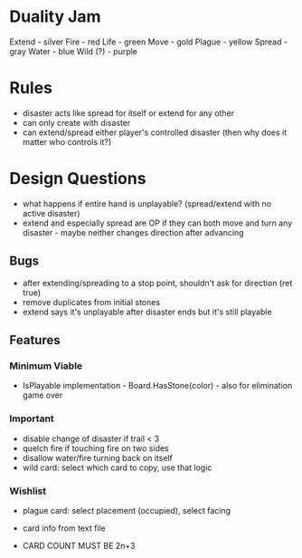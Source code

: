 # Duality Jam

Extend - silver
Fire - red
Life - green
Move - gold
Plague - yellow
Spread - gray
Water - blue
Wild (?) - purple

# Rules

- disaster acts like spread for itself or extend for any other
- can only create with disaster
- can extend/spread either player's controlled disaster (then why does it matter who controls it?)

# Design Questions

- what happens if entire hand is unplayable? (spread/extend with no active disaster)
- extend and especially spread are OP if they can both move and turn any disaster
        - maybe neither changes direction after advancing

## Bugs

- after extending/spreading to a stop point, shouldn't ask for direction (ret true)
- remove duplicates from initial stones
- extend says it's unplayable after disaster ends but it's still playable

## Features

### Minimum Viable

- IsPlayable implementation
        - Board.HasStone(color)
                - also for elimination game over

### Important

- disable change of disaster if trail < 3
- quelch fire if touching fire on two sides
- disallow water/fire turning back on itself
- wild card: select which card to copy, use that logic

### Wishlist

- plague card: select placement (occupied), select facing
- card info from text file

- CARD COUNT MUST BE 2n+3
